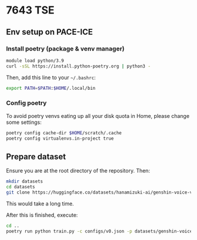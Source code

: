 # 7643 TSE

## Env setup on PACE-ICE

### Install poetry (package & venv manager)

```bash
module load python/3.9
curl -sSL https://install.python-poetry.org | python3 -
```

Then, add this line to your `~/.bashrc`:

```bash
export PATH=$PATH:$HOME/.local/bin
```

### Config poetry

To avoid poetry venvs eating up all your disk quota in Home, please change some settings:

```bash
poetry config cache-dir $HOME/scratch/.cache
poetry config virtualenvs.in-project true
```

## Prepare dataset

Ensure you are at the root directory of the repository. Then:

```bash
mkdir datasets
cd datasets
git clone https://huggingface.co/datasets/hanamizuki-ai/genshin-voice-v3.5-mandarin
```

This would take a long time.

After this is finished, execute:

```bash
cd ..
poetry run python train.py -c configs/v0.json -p datasets/genshin-voice-v3.5-mandarin/data/
```

